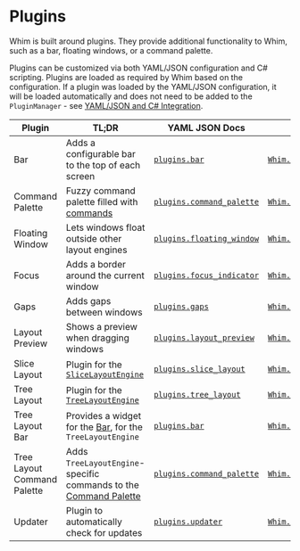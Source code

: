 # Plugins

Whim is built around plugins. They provide additional functionality to Whim, such as a bar, floating windows, or a command palette.

Plugins can be customized via both YAML/JSON configuration and C# scripting. Plugins are loaded as required by Whim based on the configuration. If a plugin was loaded by the YAML/JSON configuration, it will be loaded automatically and does not need to be added to the `PluginManager` - see [YAML/JSON and C# Integration](../script/snippets.md#yamljson-and-c-integration).

| Plugin                      | TL;DR                                                                                                       | YAML JSON Docs                                                                            | Docs                                                                                |
| --------------------------- | ----------------------------------------------------------------------------------------------------------- | ----------------------------------------------------------------------------------------- | ----------------------------------------------------------------------------------- |
| Bar                         | Adds a configurable bar to the top of each screen                                                           | [`plugins.bar`](../configure/plugins/bar.md)                                              | [`Whim.Bar`](../script/plugins/bar.md)                                              |
| Command Palette             | Fuzzy command palette filled with [commands](../configure/core/commands.md)                                 | [`plugins.command_palette`](../configure/plugins/command-palette.md)                      | [`Whim.CommandPalette`](../script/plugins/command-palette.md)                       |
| Floating Window             | Lets windows float outside other layout engines                                                             | [`plugins.floating_window`](../configure/plugins/floating-window.md)                      | [`Whim.FloatingWindow`](../script/plugins/floating-window.md)                       |
| Focus                       | Adds a border around the current window                                                                     | [`plugins.focus_indicator`](../configure/plugins/focus-indicator.md)                      | [`Whim.FocusIndicator`](../script/plugins/focus-indicator.md)                       |
| Gaps                        | Adds gaps between windows                                                                                   | [`plugins.gaps`](../configure/plugins/gaps.md)                                            | [`Whim.Gaps`](../script/plugins/gaps.md)                                            |
| Layout Preview              | Shows a preview when dragging windows                                                                       | [`plugins.layout_preview`](../configure/plugins/layout-preview.md)                        | [`Whim.LayoutPreview`](../script/plugins/layout-preview.md)                         |
| Slice Layout                | Plugin for the [`SliceLayoutEngine`](../configure/core/layout-engines.md#slice)                             | [`plugins.slice_layout`](../configure/plugins/slice-layout.md)                            | [`Whim.SliceLayout`](../script/plugins/slice-layout.md)                             |
| Tree Layout                 | Plugin for the [`TreeLayoutEngine`](../configure/core/layout-engines.md#tree)                               | [`plugins.tree_layout`](../configure/plugins/tree-layout.md)                              | [`Whim.TreeLayout`](../script/plugins/tree-layout.md)                               |
| Tree Layout Bar             | Provides a widget for the [Bar](../configure/plugins/bar.md), for the `TreeLayoutEngine`                    | [`plugins.bar`](../configure/plugins/bar.md#tree-layout-widget)                           | [`Whim.TreeLayoutBar`](../script/plugins/tree-layout-bar.md)                        |
| Tree Layout Command Palette | Adds `TreeLayoutEngine`-specific commands to the [Command Palette](../configure/plugins/command-palette.md) | [`plugins.command_palette`](../configure/plugins/command-palette.md#tree-layout-commands) | [`Whim.TreeLayoutCommandPalette`](../script/plugins/tree-layout-command-palette.md) |
| Updater                     | Plugin to automatically check for updates                                                                   | [`plugins.updater`](../configure/plugins/updater.md)                                      | [`Whim.Updater`](../script/plugins/updater.md)                                      |
